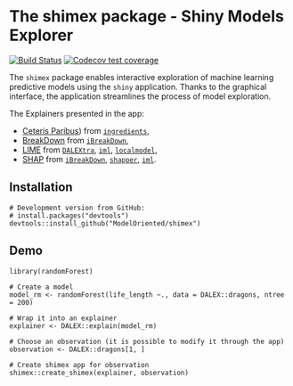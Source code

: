 The shimex package - Shiny Models Explorer
==================================================================================================================

[![Build Status](https://travis-ci.org/ModelOriented/shimex.svg?branch=master)](https://travis-ci.org/ModelOriented/shimex)
[![Codecov test coverage](https://codecov.io/gh/modeloriented/shimex/branch/master/graph/badge.svg)](https://codecov.io/gh/modeloriented/shimex?branch=master)


The `shimex` package enables interactive exploration of machine learning predictive models using the `shiny` application.
Thanks to the graphical interface, the application streamlines the process of model exploration. 

The Explainers presented in the app:
- [Ceteris Paribus](https://pbiecek.github.io/PM_VEE/ceterisParibus.html)) from [`ingredients`](https://github.com/ModelOriented/ingredients),
- [BreakDown](https://pbiecek.github.io/PM_VEE/breakDown.html) from [`iBreakDown`](https://github.com/ModelOriented/iBreakDown),
- [LIME](https://pbiecek.github.io/PM_VEE/LIME.html) from [`DALEXtra`](https://github.com/ModelOriented/DALEXtra), [`iml`](https://github.com/christophM/iml), [`localmodel`](https://github.com/ModelOriented/localModel),
- [SHAP](https://pbiecek.github.io/PM_VEE/shapley.html) from [`iBreakDown`](https://github.com/ModelOriented/iBreakDown), [`shapper`](https://github.com/ModelOriented/shapper), [`iml`](https://github.com/christophM/iml).


## Installation

```{r}
# Development version from GitHub:
# install.packages("devtools")
devtools::install_github("ModelOriented/shimex")
```

## Demo

```{r}
library(randomForest)

# Create a model
model_rm <- randomForest(life_length ~., data = DALEX::dragons, ntree = 200)

# Wrap it into an explainer 
explainer <- DALEX::explain(model_rm)

# Choose an observation (it is possible to modify it through the app)
observation <- DALEX::dragons[1, ]

# Create shimex app for observation
shimex::create_shimex(explainer, observation)
```
